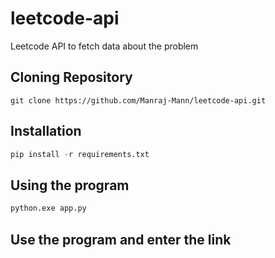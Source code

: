 # leetcode-api
Leetcode API to fetch data about the problem

## Cloning Repository
```git
git clone https://github.com/Manraj-Mann/leetcode-api.git
```

## Installation 

```Python
pip install -r requirements.txt
```

## Using the program 

```Python
python.exe app.py
```
## Use the program and enter the link

